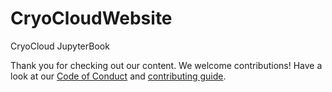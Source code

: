 # CryoCloudWebsite
CryoCloud JupyterBook

Thank you for checking out our content. We welcome contributions! Have a look at our [Code of Conduct](https://book.cryointhecloud.com/content/Code_of_Conduct.html) and [contributing guide](https://book.cryointhecloud.com/contributing/workflow.html).
